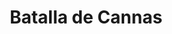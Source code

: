 ﻿---
title: "Batalla de Cannas"
permalink: periodes_101.html
layout: periode
dataInici: -216
sidebar: periodes
pares:
  - id: 40
    title: "Segunda guerra púnica"
    dataInici: "(-218)"
    dataFi: "(-201)"

fills:
jocsPrincipals:
  - title: "Hoplita"
    bggId: 37375
    dataInici: 
    dataFi: 

jocsEscenaris:
jocsEpoca:
  - title: "SPQR"
    bggId: 21551
    escenari: "Cannae"

  - title: "Lost Battles"
    bggId: 83325
    escenari: "Cannae"

  - title: "Ancient Battles Deluxe Expansion Kit 1: Elephants at War"
    bggId: 37563
    escenari: "Cannae"

  - title: "Four Battles of the Ancient World"
    bggId: 6405
    escenari: "Cannae"

  - title: "SPQR"
    bggId: 1444
    escenari: "Cannae"
    dataInici: 
    dataFi: 

  - title: "Commands and Colors: Ancients"
    bggId: 14105
    escenari: "Cannae"
    dataInici: 
    dataFi: 

jocsEpocaEscenaris:
---
